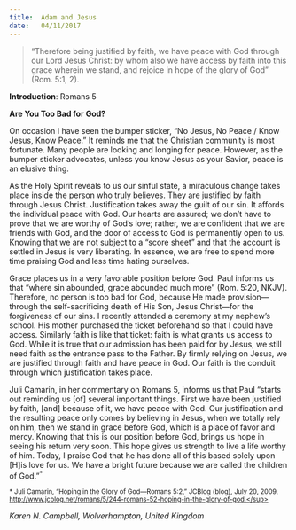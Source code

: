 ```yaml
---
title:  Adam and Jesus
date:   04/11/2017
---
```


> <p></p>
> “Therefore being justified by faith, we have peace with God through our Lord Jesus Christ: by whom also we have access by faith into this grace wherein we stand, and rejoice in hope of the glory of God” (Rom. 5:1, 2).

**Introduction**: Romans 5

**Are You Too Bad for God?**

On occasion I have seen the bumper sticker, “No Jesus, No Peace / Know Jesus, Know Peace.” It reminds me that the Christian community is most fortunate. Many people are looking and longing for peace. However, as the bumper sticker advocates, unless you know Jesus as your Savior, peace is an elusive thing.

As the Holy Spirit reveals to us our sinful state, a miraculous change takes place inside the person who truly believes. They are justified by faith through Jesus Christ. Justification takes away the guilt of our sin. It affords the individual peace with God. Our hearts are assured; we don’t have to prove that we are worthy of God’s love; rather, we are confident that we are friends with God, and the door of access to God is permanently open to us. Knowing that we are not subject to a “score sheet” and that the account is settled in Jesus is very liberating. In essence, we are free to spend more time praising God and less time hating ourselves.

Grace places us in a very favorable position before God. Paul informs us that “where sin abounded, grace abounded much more” (Rom. 5:20, NKJV). Therefore, no person is too bad for God, because He made provision—through the self-sacrificing death of His Son, Jesus Christ—for the forgiveness of our sins. I recently attended a ceremony at my nephew’s school. His mother purchased the ticket beforehand so that I could have access. Similarly faith is like that ticket: faith is what grants us access to God. While it is true that our admission has been paid for by Jesus, we still need faith as the entrance pass to the Father. By firmly relying on Jesus, we are justified through faith and have peace in God. Our faith is the conduit through which justification takes place.

Juli Camarin, in her commentary on Romans 5, informs us that Paul “starts out reminding us [of] several important things. First we have been justified by faith, [and] because of it, we have peace with God. Our justification and the resulting peace only comes by believing in Jesus, when we totally rely on him, then we stand in grace before God, which is a place of favor and mercy. Knowing that this is our position before God, brings us hope in seeing his return very soon. This hope gives us strength to live a life worthy of him. Today, I praise God that he has done all of this based solely upon [H]is love for us. We have a bright future because we are called the children of God.”<sup>*</sup>

<sup>* Juli Camarin, “Hoping in the Glory of God—Romans 5:2,” JCBlog (blog), July 20, 2009, http://www.jcblog.net/romans/5/244-romans-52-hoping-in-the-glory-of-god.</sup>

_Karen N. Campbell, Wolverhampton, United Kingdom_